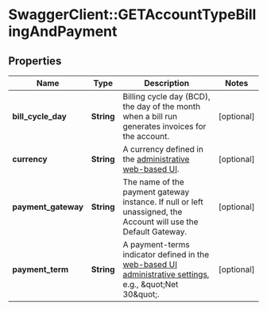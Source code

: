 # SwaggerClient::GETAccountTypeBillingAndPayment

## Properties
Name | Type | Description | Notes
------------ | ------------- | ------------- | -------------
**bill_cycle_day** | **String** | Billing cycle day (BCD), the day of the month when a bill run generates invoices for the account.  | [optional] 
**currency** | **String** | A currency defined in the [administrative web-based UI](https://knowledgecenter.zuora.com/CB_Billing/Billing_Settings/Customize_Currencies).  | [optional] 
**payment_gateway** | **String** | The name of the payment gateway instance. If null or left unassigned, the Account will use the Default Gateway.  | [optional] 
**payment_term** | **String** | A payment-terms indicator defined in the [web-based UI administrative settings](https://knowledgecenter.zuora.com/CB_Billing/Billing_Settings/Define_Payment_Terms), e.g., \&quot;Net 30\&quot;.  | [optional] 


